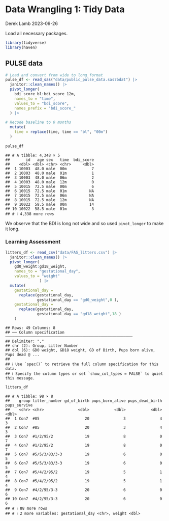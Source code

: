 Data Wrangling 1: Tidy Data
================
Derek Lamb
2023-09-26

Load all necessary packages.

``` r
library(tidyverse)
library(haven)
```

## PULSE data

``` r
# Load and convert from wide to long format
pulse_df <- read_sas("data/public_pulse_data.sas7bdat") |> 
  janitor::clean_names() |> 
  pivot_longer(
    bdi_score_bl:bdi_score_12m,
    names_to = "time",
    values_to = "bdi_score",
    names_prefix = "bdi_score_"
  ) |> 
  
# Recode baseline to 0 months
  mutate(
    time = replace(time, time == "bl", "00m")
  )
  
pulse_df
```

    ## # A tibble: 4,348 × 5
    ##       id   age sex   time  bdi_score
    ##    <dbl> <dbl> <chr> <chr>     <dbl>
    ##  1 10003  48.0 male  00m           7
    ##  2 10003  48.0 male  01m           1
    ##  3 10003  48.0 male  06m           2
    ##  4 10003  48.0 male  12m           0
    ##  5 10015  72.5 male  00m           6
    ##  6 10015  72.5 male  01m          NA
    ##  7 10015  72.5 male  06m          NA
    ##  8 10015  72.5 male  12m          NA
    ##  9 10022  58.5 male  00m          14
    ## 10 10022  58.5 male  01m           3
    ## # ℹ 4,338 more rows

We observe that the BDI is long not wide and so used `pivot_longer` to
make it long.

### Learning Assessment

``` r
litters_df <- read_csv("data/FAS_litters.csv") |> 
  janitor::clean_names() |> 
  pivot_longer(
    gd0_weight:gd18_weight,
    names_to = "gestational_day",
    values_to = "weight"
               ) |> 
  mutate(
    gestational_day = 
      replace(gestational_day, 
              gestational_day == "gd0_weight",0 ),
    gestational_day = 
      replace(gestational_day, 
              gestational_day == "gd18_weight",18 )
    )
```

    ## Rows: 49 Columns: 8
    ## ── Column specification ────────────────────────────────────────────────────────
    ## Delimiter: ","
    ## chr (2): Group, Litter Number
    ## dbl (6): GD0 weight, GD18 weight, GD of Birth, Pups born alive, Pups dead @ ...
    ## 
    ## ℹ Use `spec()` to retrieve the full column specification for this data.
    ## ℹ Specify the column types or set `show_col_types = FALSE` to quiet this message.

``` r
litters_df
```

    ## # A tibble: 98 × 8
    ##    group litter_number gd_of_birth pups_born_alive pups_dead_birth pups_survive
    ##    <chr> <chr>               <dbl>           <dbl>           <dbl>        <dbl>
    ##  1 Con7  #85                    20               3               4            3
    ##  2 Con7  #85                    20               3               4            3
    ##  3 Con7  #1/2/95/2              19               8               0            7
    ##  4 Con7  #1/2/95/2              19               8               0            7
    ##  5 Con7  #5/5/3/83/3-3          19               6               0            5
    ##  6 Con7  #5/5/3/83/3-3          19               6               0            5
    ##  7 Con7  #5/4/2/95/2            19               5               1            4
    ##  8 Con7  #5/4/2/95/2            19               5               1            4
    ##  9 Con7  #4/2/95/3-3            20               6               0            6
    ## 10 Con7  #4/2/95/3-3            20               6               0            6
    ## # ℹ 88 more rows
    ## # ℹ 2 more variables: gestational_day <chr>, weight <dbl>
